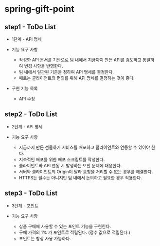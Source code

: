 # spring-gift-point

## step1 - ToDo List
- 1단계 - API 명세

- 기능 요구 사항
  - 작성한 API 문서를 기반으로 팀 내에서 지금까지 만든 API를 검토하고 통일하여 변경 사항을 반영한다.
  - 팀 내에서 일관된 기준을 정하여 API 명세를 결정한다.
  - 때로는 클라이언트의 편의를 위해 API 명세를 결정하는 것이 좋다.

- 구현 기능 목록
  - API 수정

## step2 - ToDo List
- 2단계 - API 명세

- 기능 요구 사항
  - 지금까지 만든 선물하기 서비스를 배포하고 클라이언트와 연동할 수 있어야 한다.
  - 지속적인 배포를 위한 배포 스크립트를 작성한다.
  - 클라이언트와 API 연동 시 발생하는 보안 문제에 대응한다.
  - 서버와 클라이언트의 Origin이 달라 요청을 처리할 수 없는 경우를 해결한다.
  - HTTPS는 필수는 아니지만 팀 내에서 논의하고 필요한 경우 적용한다.

## step3 - ToDo List
- 3단계 - 포인트

- 기능 요구 사항
  - 상품 구매에 사용할 수 있는 포인트 기능을 구현한다.
  - 구매 가격의 1% 가 포인트로 적립된다. (정수 값으로 적립된다.)
  - 포인트는 항상 사용 가능하다.
